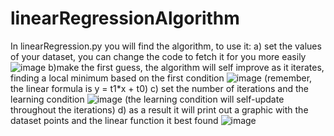 ﻿# linearRegressionAlgorithm
In linearRegression.py you will find the algorithm, to use it:
a) set the values of your dataset, you can change the code to fetch it for you more easily
![image](https://github.com/user-attachments/assets/379ea247-b33e-4f06-abaf-8cadb07f483c)
b)make the first guess, the algorithm will self improve as it iterates, finding a local minimum based on the first condition
![image](https://github.com/user-attachments/assets/1989a4e7-80f9-4c4d-90e3-ae480b690496)
(remember, the linear formula is y = t1*x + t0)
c) set the number of iterations and the learning condition
![image](https://github.com/user-attachments/assets/df87571a-1220-49ab-894d-957c1210f92f)
(the learning condition will self-update throughout the iterations)
d) as a result it will print out a graphic with the dataset points and the linear function it best found
![image](https://github.com/user-attachments/assets/d8acf170-031f-43cf-b10f-99f9ca886152)



